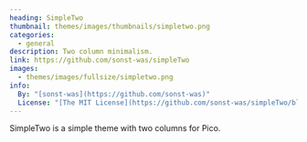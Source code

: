 ```yaml
---
heading: SimpleTwo
thumbnail: themes/images/thumbnails/simpletwo.png
categories:
  - general
description: Two column minimalism.
link: https://github.com/sonst-was/simpleTwo
images:
  - themes/images/fullsize/simpletwo.png
info:
  By: "[sonst-was](https://github.com/sonst-was)"
  License: "[The MIT License](https://github.com/sonst-was/simpleTwo/blob/master/LICENSE)"
---
```


SimpleTwo is a simple theme with two columns for Pico.
